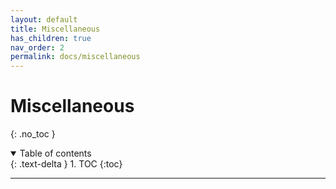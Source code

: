 ```yaml
---
layout: default
title: Miscellaneous
has_children: true
nav_order: 2
permalink: docs/miscellaneous
---
```


# Miscellaneous
{: .no_toc }

<details open markdown="block">
  <summary>
    Table of contents
  </summary>
  {: .text-delta }
1. TOC
{:toc}
</details>

---